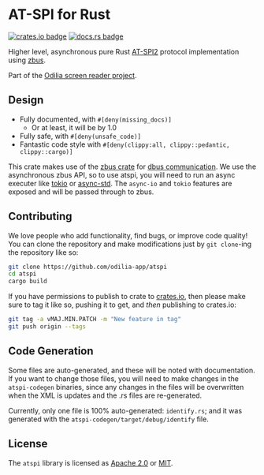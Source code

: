 # AT-SPI for Rust

[![crates.io badge](https://img.shields.io/crates/v/atspi)](https://crates.io/crates/atspi)
[![docs.rs badge](https://docs.rs/atspi/badge.svg)](https://docs.rs/atspi)

Higher level, asynchronous pure Rust [AT-SPI2](https://www.freedesktop.org/wiki/Accessibility/AT-SPI2/) protocol implementation using
[zbus](https://crates.io/crates/zbus).

Part of the [Odilia screen reader project](https://odilia.app).

## Design

* Fully documented, with `#[deny(missing_docs)]`
	* Or at least, it will be by 1.0
* Fully safe, with `#[deny(unsafe_code)]`
* Fantastic code style with `#[deny(clippy:all, clippy::pedantic, clippy::cargo)]`

This crate makes use of the
[zbus crate](https://crates.io/crates/zbus) for
[dbus communication](https://www.freedesktop.org/wiki/Software/dbus/).
We use the asynchronous zbus API, so to use atspi, you will need to run an async executer like
[tokio](https://crates.io/crates/tokio) or
[async-std](https://crates.io/crates/async-std).
The `async-io` and `tokio` features are exposed and will be passed through to zbus.

## Contributing

We love people who add functionality, find bugs, or improve code quality!
You can clone the repository and make modifications just by `git clone`-ing the repository like so:

```bash
git clone https://github.com/odilia-app/atspi
cd atspi
cargo build
```

If you have permissions to publish to crate to [crates.io](https://crates.io/),
then please make sure to tag it like so, pushing it to get, and *then* publishing to crates.io:

```bash
git tag -a vMAJ.MIN.PATCH -m "New feature in tag"
git push origin --tags
```

## Code Generation

Some files are auto-generated, and these will be noted with documentation.
If you want to change those files, you will need to make changes in the `atspi-codegen` binaries, since any changes in the files will be overwritten when the XML is updates and the .rs files are re-generated.

Currently, only one file is 100% auto-generated: `identify.rs`; and it was generated with the `atspi-codegen/target/debug/identify` file.

## License

The `atspi` library is licensed as [Apache 2.0](https://www.apache.org/licenses/LICENSE-2.0.html) or [MIT](https://mit-license.org/).
